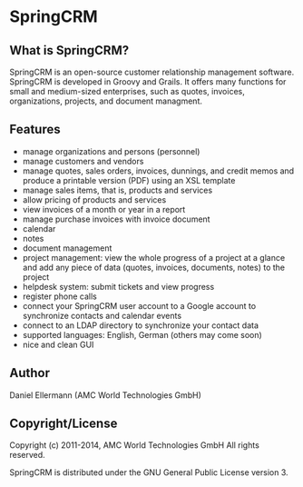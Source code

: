 SpringCRM
=========

What is SpringCRM?
------------------

SpringCRM is an open-source customer relationship management software.
SpringCRM is developed in Groovy and Grails.  It offers many functions for
small and medium-sized enterprises, such as quotes, invoices, organizations,
projects, and document managment.

Features
--------

  * manage organizations and persons (personnel)
  * manage customers and vendors
  * manage quotes, sales orders, invoices, dunnings, and credit memos and
    produce a printable version (PDF) using an XSL template
  * manage sales items, that is, products and services
  * allow pricing of products and services
  * view invoices of a month or year in a report
  * manage purchase invoices with invoice document
  * calendar
  * notes
  * document management
  * project management: view the whole progress of a project at a glance
    and add any piece of data (quotes, invoices, documents, notes) to the
    project
  * helpdesk system: submit tickets and view progress
  * register phone calls
  * connect your SpringCRM user account to a Google account to synchronize
    contacts and calendar events
  * connect to an LDAP directory to synchronize your contact data
  * supported languages: English, German (others may come soon)
  * nice and clean GUI

Author
------

Daniel Ellermann (AMC World Technologies GmbH)


Copyright/License
-----------------

Copyright (c) 2011-2014, AMC World Technologies GmbH
All rights reserved.

SpringCRM is distributed under the GNU General Public License version 3.

